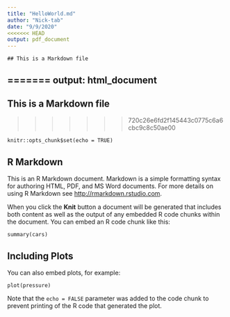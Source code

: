 ```yaml
---
title: "HelloWorld.md"
author: "Nick-tab"
date: "9/9/2020"
<<<<<<< HEAD
output: pdf_document
---
```

```{r}
## This is a Markdown file
```
=======
output: html_document
---

## This is a Markdown file
>>>>>>> 720c26e6fd2f145443c0775c6a6cbc9c8c50ae00

```{r setup, include=FALSE}
knitr::opts_chunk$set(echo = TRUE)
```

## R Markdown

This is an R Markdown document. Markdown is a simple formatting syntax for authoring HTML, PDF, and MS Word documents. For more details on using R Markdown see <http://rmarkdown.rstudio.com>.

When you click the **Knit** button a document will be generated that includes both content as well as the output of any embedded R code chunks within the document. You can embed an R code chunk like this:

```{r cars}
summary(cars)
```

## Including Plots

You can also embed plots, for example:

```{r pressure, echo=FALSE}
plot(pressure)
```

Note that the `echo = FALSE` parameter was added to the code chunk to prevent printing of the R code that generated the plot.
